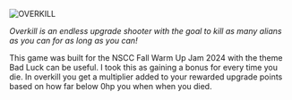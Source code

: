 ![OVERKILL](https://github.com/user-attachments/assets/32c1868c-b2c9-4d59-96a8-b2d68b479964)

*Overkill is an endless upgrade shooter with the goal to kill as many alians as you can for as long as you can!*

This game was built for the NSCC Fall Warm Up Jam 2024 with the theme Bad Luck can be useful. I took this as gaining a bonus for every time you die.
In overkill you get a multiplier added to your rewarded upgrade points based on how far below 0hp you when when you died. 
